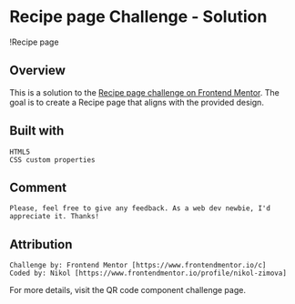 # Recipe page Challenge - Solution

!Recipe page

## Overview

This is a solution to the [Recipe page challenge on Frontend Mentor]([https://www.frontendmentor.io/challenges/recipe-page-KiTsR8QQKm]). The goal is to create a Recipe page that aligns with the provided design.

## Built with
    HTML5
    CSS custom properties

## Comment
    Please, feel free to give any feedback. As a web dev newbie, I'd appreciate it. Thanks!

## Attribution

    Challenge by: Frontend Mentor [https://www.frontendmentor.io/c]
    Coded by: Nikol [https://www.frontendmentor.io/profile/nikol-zimova]

For more details, visit the QR code component challenge page.
